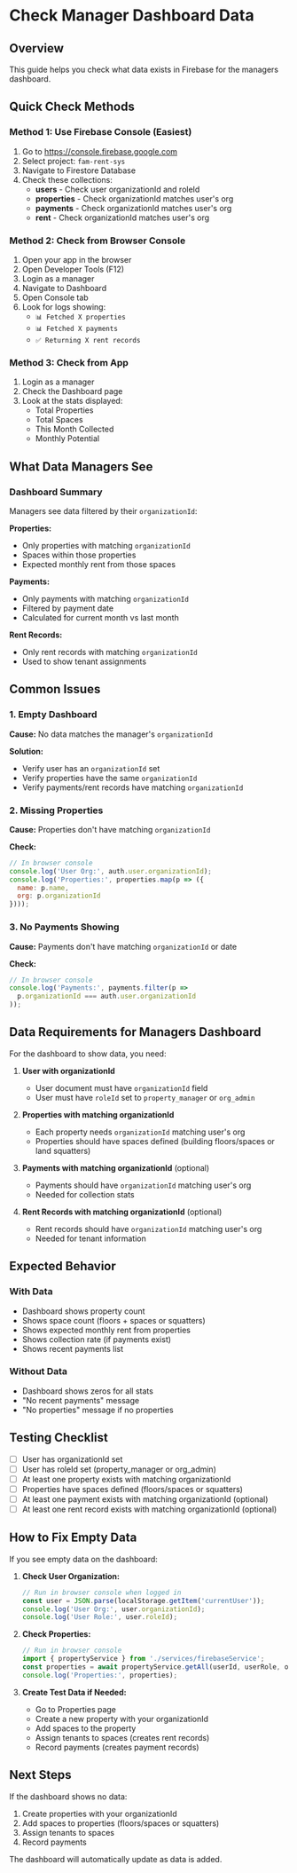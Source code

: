 # Check Manager Dashboard Data

## Overview
This guide helps you check what data exists in Firebase for the managers dashboard.

## Quick Check Methods

### Method 1: Use Firebase Console (Easiest)
1. Go to https://console.firebase.google.com
2. Select project: `fam-rent-sys`
3. Navigate to Firestore Database
4. Check these collections:
   - **users** - Check user organizationId and roleId
   - **properties** - Check organizationId matches user's org
   - **payments** - Check organizationId matches user's org
   - **rent** - Check organizationId matches user's org

### Method 2: Check from Browser Console
1. Open your app in the browser
2. Open Developer Tools (F12)
3. Login as a manager
4. Navigate to Dashboard
5. Open Console tab
6. Look for logs showing:
   - `📊 Fetched X properties`
   - `📊 Fetched X payments`
   - `✅ Returning X rent records`

### Method 3: Check from App
1. Login as a manager
2. Check the Dashboard page
3. Look at the stats displayed:
   - Total Properties
   - Total Spaces
   - This Month Collected
   - Monthly Potential

## What Data Managers See

### Dashboard Summary
Managers see data filtered by their `organizationId`:

**Properties:**
- Only properties with matching `organizationId`
- Spaces within those properties
- Expected monthly rent from those spaces

**Payments:**
- Only payments with matching `organizationId`
- Filtered by payment date
- Calculated for current month vs last month

**Rent Records:**
- Only rent records with matching `organizationId`
- Used to show tenant assignments

## Common Issues

### 1. Empty Dashboard
**Cause:** No data matches the manager's `organizationId`

**Solution:**
- Verify user has an `organizationId` set
- Verify properties have the same `organizationId`
- Verify payments/rent records have matching `organizationId`

### 2. Missing Properties
**Cause:** Properties don't have matching `organizationId`

**Check:**
```javascript
// In browser console
console.log('User Org:', auth.user.organizationId);
console.log('Properties:', properties.map(p => ({ 
  name: p.name, 
  org: p.organizationId 
})));
```

### 3. No Payments Showing
**Cause:** Payments don't have matching `organizationId` or date

**Check:**
```javascript
// In browser console
console.log('Payments:', payments.filter(p => 
  p.organizationId === auth.user.organizationId
));
```

## Data Requirements for Managers Dashboard

For the dashboard to show data, you need:

1. **User with organizationId**
   - User document must have `organizationId` field
   - User must have `roleId` set to `property_manager` or `org_admin`

2. **Properties with matching organizationId**
   - Each property needs `organizationId` matching user's org
   - Properties should have spaces defined (building floors/spaces or land squatters)

3. **Payments with matching organizationId** (optional)
   - Payments should have `organizationId` matching user's org
   - Needed for collection stats

4. **Rent Records with matching organizationId** (optional)
   - Rent records should have `organizationId` matching user's org
   - Needed for tenant information

## Expected Behavior

### With Data
- Dashboard shows property count
- Shows space count (floors + spaces or squatters)
- Shows expected monthly rent from properties
- Shows collection rate (if payments exist)
- Shows recent payments list

### Without Data
- Dashboard shows zeros for all stats
- "No recent payments" message
- "No properties" message if no properties

## Testing Checklist

- [ ] User has organizationId set
- [ ] User has roleId set (property_manager or org_admin)
- [ ] At least one property exists with matching organizationId
- [ ] Properties have spaces defined (floors/spaces or squatters)
- [ ] At least one payment exists with matching organizationId (optional)
- [ ] At least one rent record exists with matching organizationId (optional)

## How to Fix Empty Data

If you see empty data on the dashboard:

1. **Check User Organization:**
   ```javascript
   // Run in browser console when logged in
   const user = JSON.parse(localStorage.getItem('currentUser'));
   console.log('User Org:', user.organizationId);
   console.log('User Role:', user.roleId);
   ```

2. **Check Properties:**
   ```javascript
   // Run in browser console
   import { propertyService } from './services/firebaseService';
   const properties = await propertyService.getAll(userId, userRole, organizationId);
   console.log('Properties:', properties);
   ```

3. **Create Test Data if Needed:**
   - Go to Properties page
   - Create a new property with your organizationId
   - Add spaces to the property
   - Assign tenants to spaces (creates rent records)
   - Record payments (creates payment records)

## Next Steps

If the dashboard shows no data:
1. Create properties with your organizationId
2. Add spaces to properties (floors/spaces or squatters)
3. Assign tenants to spaces
4. Record payments

The dashboard will automatically update as data is added.


